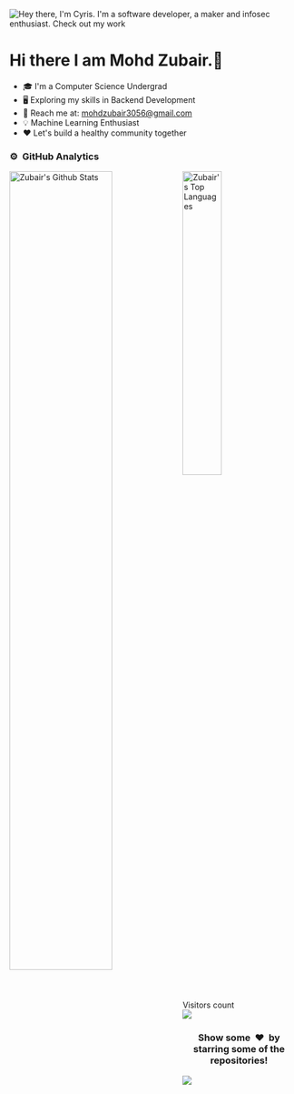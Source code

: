 
![Hey there, I'm Cyris. I'm a software developer, a maker and infosec enthusiast. Check out my work](https://github.com/Mohdzubair3056/Mohdzubair3056/master/my.gif)

# Hi there I am Mohd Zubair.👋

-   🎓 I'm a Computer Science Undergrad
-   🖥 Exploring my skills in Backend Development
-   📨 Reach me at: mohdzubair3056@gmail.com
-   💡 Machine Learning Enthusiast
-   ❤️ Let's build a healthy community together


### ⚙️ &nbsp;GitHub Analytics

  <img align="left" src="https://github-readme-stats.vercel.app/api?username=Mohdzubair3056&show_icons=true&title_color=fff&icon_color=79ff97&text_color=efefef&bg_color=24292e" alt="Zubair's Github Stats" width="60%">
  
<img src="https://github-readme-stats.vercel.app/api/top-langs/?username=Mohdzubair3056&show_icons=true&hide_border=true&theme=radical" width="37%" alt="Zubair's Top Languages">



Visitors count<br>
<img src="https://profile-counter.glitch.me/Mohdzubair3056/count.svg" />
<br>

<div align="center">
<h3 align="center">Show some &nbsp;❤️&nbsp; by starring some of the repositories!</h3>
</div><img src="https://github.com/punitkmryh/punitkmryh/blob/master/wave.svg" />

